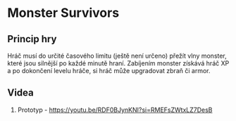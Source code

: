 # Monster Survivors

## Princip hry
Hráč musí do určité časového limitu (ještě není určeno) přežít vlny monster, které jsou silnější po každé minutě hraní. Zabíjením monster získává hráč XP a po dokončení levelu hráče, si hráč může upgradovat zbraň či armor.

## Videa
1. Prototyp - https://youtu.be/RDF0BJynKNI?si=RMEFsZWtxLZ7DesB
